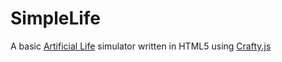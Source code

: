 ﻿# SimpleLife


A basic [Artificial Life](http://en.wikipedia.org/wiki/Artificial_life) simulator written in HTML5 using [Crafty.js](http://craftjs.com)
